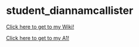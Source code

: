 # student_diannamcallister

[Click here to get to my Wiki!](https://github.com/bcb420-2020/student_diannamcallister/wiki)

[Click here to get to my A1!](https://htmlpreview.github.io/?https://github.com/bcb420-2020/student_diannamcallister/blob/master/testing.html)
